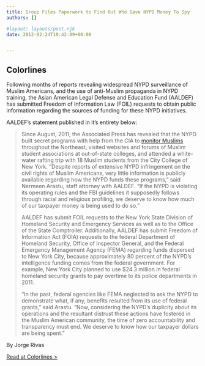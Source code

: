 ```yaml
---
title: Group Files Paperwork to Find Out Who Gave NYPD Money To Spy
authors: []

#layout: layouts/post.njk
date: 2012-02-24T19:42:09+00:00


---
```


## Colorlines

Following months of reports revealing widespread NYPD surveillance
of Muslim Americans, and the use of anti-Muslim propaganda in NYPD training, the
Asian American Legal Defense and Education Fund (AALDEF) has submitted Freedom
of Information Law (FOIL) requests to obtain public information regarding the
sources of funding for these NYPD initiatives.

AALDEF’s statement published in it’s entirety below:

> Since August, 2011, the Associated Press has revealed that the NYPD built
> secret programs with help from the CIA to [monitor Muslims](https://click.icptrack.com/icp/relay.php?r=1018083185&msgid=4570051&act=QJUP&c=23535&destination=http%3A%2F%2Faaldef.org%2Fpress-releases%2Fpress-release%2Faaldef-brennan-center-and-muslim-advocates-request-nypd-records-to-investigate-post-911-racial-profi.html)
> throughout the Northeast, visited websites and forums of Muslim student
> associations at out-of-state colleges, and attended a white-water
> rafting trip with 18 Muslim students from the City College of New York.
> “Despite reports of extensive NYPD infringement on the civil rights
> of Muslim Americans, very little information is publicly available
> regarding how the NYPD funds these programs,” said Nermeen Arastu, staff
> attorney with AALDEF. “If the NYPD is violating its operating rules and
> the FBI guidelines it supposedly follows through racial and religious
> profiling, we deserve to know how much of our taxpayer money is being
> used to do so.”
>
> AALDEF has submit FOIL requests to the New York State Division of
> Homeland Security and Emergency Services as well as to the Office of the
> State Comptroller. Additionally, AALDEF has submit Freedom of
> Information Act (FOIA) requests to the federal Department of Homeland
> Security, Office of Inspector General, and the Federal Emergency
> Management Agency (FEMA) regarding funds dispersed to New York City,
> because approximately 80 percent of the NYPD’s intelligence funding
> comes from the federal government. For example, New York City planned to
> use $24.3 million in federal homeland security grants to pay overtime
> to its police departments in 2011.
>
> “In the past, federal agencies like FEMA neglected to ask the NYPD
> to demonstrate what, if any, benefits resulted from its use of federal
> grants,” said Arastu. “Now, considering the NYPD’s duplicity about its
> operations and the resultant distrust these actions have fostered in the
> Muslim American community, the time of zero accountability and
> transparency must end. We deserve to know how our taxpayer dollars are
> being spent.”

By Jorge Rivas

[Read at Colorlines >][1]

[1]: https://colorlines.com/archives/2012/02/aaldef_files_information_request_on_funding_of_nypd_surveillance_of_muslims.html
